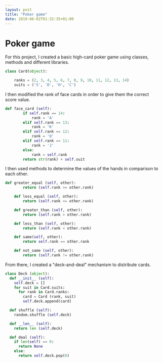 ```yaml
---
layout: post
title: "Poker game"
date: 2019-06-02T01:32:35+01:00
---
```

# Poker game

For this project, I created a basic high-card poker game using classes, methods and different libraries. 
```python
class Card(object):

    ranks = (2, 3, 4, 5, 6, 7, 8, 9, 10, 11, 12, 13, 14)
    suits = ('S', 'D', 'H', 'C')
```
I then modified the rank of face cards in order to give them the correct score value.
```python
def face_card (self):
        if self.rank == 14:
            rank = 'A'
        elif self.rank == 13:
            rank = 'K'
        elif self.rank == 12:
            rank = 'Q'
        elif self.rank == 11:
            rank = 'J'
        else:
            rank = self.rank
        return str(rank) + self.suit
```
I then used methods to determine the values of the hands in comparison to each other.
```python
def greater_equal (self, other):
        return (self.rank >= other.rank) 

    def less_equal (self, other):
        return (self.rank <= other.rank)

    def greater_than (self, other):
        return (self.rank > other.rank)

    def less_than (self, other):
        return (self.rank < other.rank)

    def same(self, other):
        return self.rank == other.rank

    def not_same (self, other):
        return (self.rank != other.rank)
```
From there, I created a "deck-and-deal" mechanism to distribute cards.
```python
class Deck (object):
  def __init__ (self):
    self.deck = []
    for suit in Card.suits:
      for rank in Card.ranks:
        card = Card (rank, suit)
        self.deck.append(card)

  def shuffle (self):
    random.shuffle (self.deck)

  def __len__ (self):
    return len (self.deck)

  def deal (self):
    if len(self) == 0:
      return None
    else:
      return self.deck.pop(0)
```
